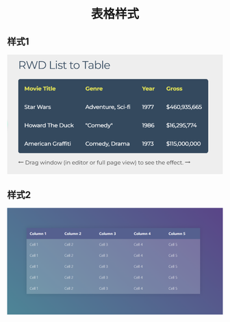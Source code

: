 # <center>表格样式</center>
## 样式1
![](https://raw.githubusercontent.com/15124192655/img_load/main/img/%E8%A1%A8%E6%A0%BC%E6%A0%B7%E5%BC%8F1.png)
## 样式2
![](https://raw.githubusercontent.com/15124192655/img_load/main/img/%E8%A1%A8%E6%A0%BC%E6%A0%B7%E5%BC%8F2.png)